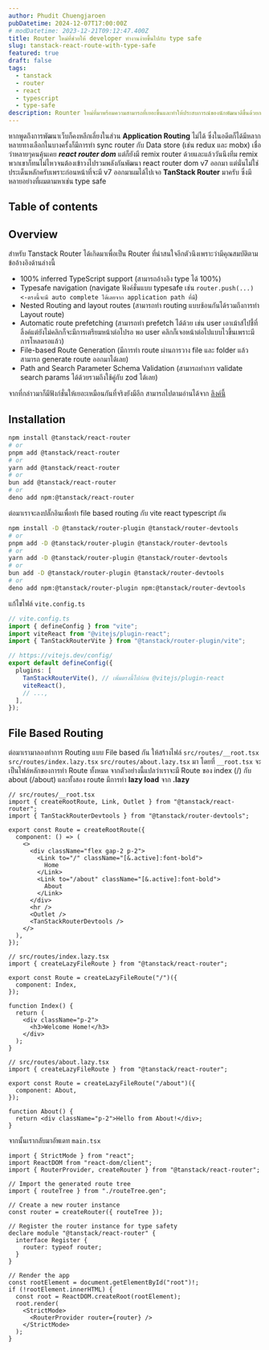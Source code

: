 ```yaml
---
author: Phudit Chuengjaroen
pubDatetime: 2024-12-07T17:00:00Z
# modDatetime: 2023-12-21T09:12:47.400Z
title: Router ใหม่ที่ช่วยให้ developer ทำงานง่ายขึ้นไปกับ type safe
slug: tanstack-react-route-with-type-safe
featured: true
draft: false
tags:
  - tanstack
  - router
  - react
  - typescript
  - type-safe
description: Rounter ใหม่ที่มาพร้อมความสามารถที่เยอะขึ้นและทำให้ประสบการณ์ของนักพัฒนาดีขึ้นด้วยการสนับสนุน typesafe
---
```


หากพูดถึงการพัฒนาเว็บก็คงหลีกเลี่ยงในส่วน **Application Routing** ไม่ได้ ซึ่งในอดีตก็ได้มีหลากหลายทางเลือกในบางครั้งก็มีการทำ sync router กับ Data store (เช่น redux และ mobx) เชื่อว่าหลายๆคนคุ้นเคย **_react router dom_** แต่ก็ยังมี remix router ด้วยและแล้ววันนึงทีม remix พวกเขาก็ทนไม่ไหวจนต้องเข้าวงไปรวมพลังกันพัฒนา react router dom v7 ออกมา แต่นั่นไม่ใช่ประเด็นหลักครับเพราะก่อนหน้าที่จะมี v7 ออกมาผมได้ไปเจอ **TanStack Router** มาครับ ซึ่งมีหลายอย่างที่ผมตามหาเช่น type safe

## Table of contents

## Overview

สำหรับ Tanstack Router ได้เกิดมาเพื่อเป็น Router ที่น่าสนใจอีกตัวนึงเพราะว่ามีคุณสมบัติตามข้ออ้างอิงด้านล่างนี้

- 100% inferred TypeScript support (สามารถอ้างอิง type ได้ 100%)
- Typesafe navigation (navigate ฟังค์ชั่นแบบ typesafe เช่น `router.push(...) <-ตรงนี้จะมี auto complete ได้เลยจาก application path ที่มี`)
- Nested Routing and layout routes (สามารถทำ routing แบบซ้อนกันได้รวมถึงการทำ Layout route)
- Automatic route prefetching (สามารถทำ prefetch ได้ด้วย เช่น user เอาเม้าส์ไปชี้ที่ลิ้งค์แต่ยังไม่คลิกก็จะมีการเตรียมหน้าต่อไปรอ พอ user คลิกก็เจอหน้าต่อไปแบบไวขึ้นเพราะมีการโหลดรอแล้ว)
- File-based Route Generation (มีการทำ route ผ่านการวาง file และ folder แล้วสามารถ generate route ออกมาได้เลย)
- Path and Search Parameter Schema Validation (สามารถทำการ validate search params ได้ด้วยรวมถึงใช้คู่กับ zod ได้เลย)

จากที่กล่าวมาก็มีฟังก์ชั่นให้เยอะเหมือนกันที่จริงยังมีอีก สามารถไปตามอ่านได้จาก [ลิงค์นี้](https://tanstack.com/router/latest/docs/framework/react/overview)

## Installation

```bash
npm install @tanstack/react-router
# or
pnpm add @tanstack/react-router
# or
yarn add @tanstack/react-router
# or
bun add @tanstack/react-router
# or
deno add npm:@tanstack/react-router
```

ต่อมาเราจะลงปลั๊กอินเพื่อทำ file based routing กับ vite react typescript กัน

```bash
npm install -D @tanstack/router-plugin @tanstack/router-devtools
# or
pnpm add -D @tanstack/router-plugin @tanstack/router-devtools
# or
yarn add -D @tanstack/router-plugin @tanstack/router-devtools
# or
bun add -D @tanstack/router-plugin @tanstack/router-devtools
# or
deno add npm:@tanstack/router-plugin npm:@tanstack/router-devtools
```

แก้ไขไฟล์ `vite.config.ts`

```ts
// vite.config.ts
import { defineConfig } from "vite";
import viteReact from "@vitejs/plugin-react";
import { TanStackRouterVite } from "@tanstack/router-plugin/vite";

// https://vitejs.dev/config/
export default defineConfig({
  plugins: [
    TanStackRouterVite(), // เพิ่มตรงนี้ไปก่อน @vitejs/plugin-react
    viteReact(),
    // ...,
  ],
});
```

## File Based Routing

ต่อมาเรามาลองทำการ Routing แบบ File based กัน ให้สร้างไฟล์ `src/routes/__root.tsx` `src/routes/index.lazy.tsx` `src/routes/about.lazy.tsx` มา โดยที่ `__root.tsx` จะเป็นไฟล์หลักของการทำ Route ทั้งหมด จากตัวอย่างนี้แปลว่าเราจะมี Route ของ index (/) กับ about (/about) และทั้งสอง route มีการทำ **lazy load** จาก **.lazy**

```tsx
// src/routes/__root.tsx
import { createRootRoute, Link, Outlet } from "@tanstack/react-router";
import { TanStackRouterDevtools } from "@tanstack/router-devtools";

export const Route = createRootRoute({
  component: () => (
    <>
      <div className="flex gap-2 p-2">
        <Link to="/" className="[&.active]:font-bold">
          Home
        </Link>
        <Link to="/about" className="[&.active]:font-bold">
          About
        </Link>
      </div>
      <hr />
      <Outlet />
      <TanStackRouterDevtools />
    </>
  ),
});
```

```tsx
// src/routes/index.lazy.tsx
import { createLazyFileRoute } from "@tanstack/react-router";

export const Route = createLazyFileRoute("/")({
  component: Index,
});

function Index() {
  return (
    <div className="p-2">
      <h3>Welcome Home!</h3>
    </div>
  );
}
```

```tsx
// src/routes/about.lazy.tsx
import { createLazyFileRoute } from "@tanstack/react-router";

export const Route = createLazyFileRoute("/about")({
  component: About,
});

function About() {
  return <div className="p-2">Hello from About!</div>;
}
```

จากนั้นเรากลับมาอัพเดท `main.tsx`

```tsx
import { StrictMode } from "react";
import ReactDOM from "react-dom/client";
import { RouterProvider, createRouter } from "@tanstack/react-router";

// Import the generated route tree
import { routeTree } from "./routeTree.gen";

// Create a new router instance
const router = createRouter({ routeTree });

// Register the router instance for type safety
declare module "@tanstack/react-router" {
  interface Register {
    router: typeof router;
  }
}

// Render the app
const rootElement = document.getElementById("root")!;
if (!rootElement.innerHTML) {
  const root = ReactDOM.createRoot(rootElement);
  root.render(
    <StrictMode>
      <RouterProvider router={router} />
    </StrictMode>
  );
}
```
